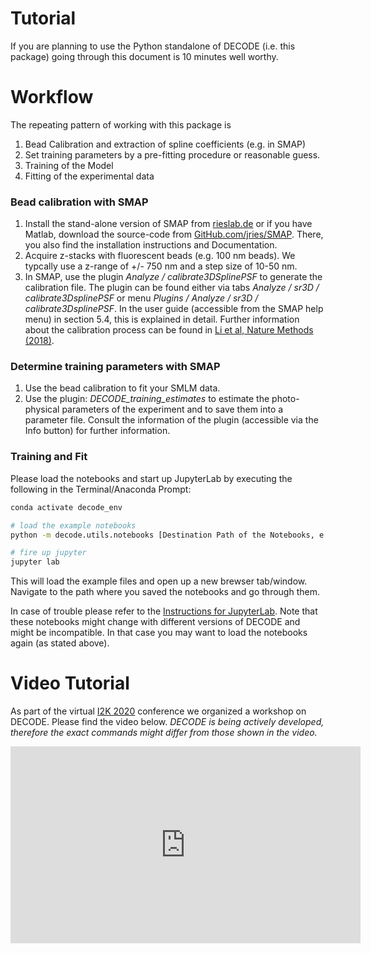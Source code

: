 # Tutorial
If you are planning to use the Python standalone of DECODE (i.e. this package) going through this document is 10 minutes well worthy.

# Workflow
The repeating pattern of working with this package is
1. Bead Calibration and extraction of spline coefficients (e.g. in SMAP)
2. Set training parameters by a pre-fitting procedure or reasonable guess.
3. Training of the Model
4. Fitting of the experimental data

### Bead calibration with SMAP
1. Install the stand-alone version of SMAP from [rieslab.de](https://rieslab.de) or if you have Matlab, download the source-code from [GitHub.com/jries/SMAP](https://github.com/jries/SMAP). There, you also find the installation instructions and Documentation.
2. Acquire z-stacks with fluorescent beads (e.g. 100 nm beads). We typcally use a z-range of +/- 750 nm and a step size of 10-50 nm.
3. In SMAP, use the plugin *Analyze / calibrate3DSplinePSF* to generate the calibration file. The plugin can be found either via tabs *Analyze / sr3D / calibrate3DsplinePSF* or menu *Plugins / Analyze / sr3D / calibrate3DsplinePSF*. In the user guide (accessible from the SMAP help menu) in section 5.4, this is explained in detail. Further information about the calibration process can be found in [Li et al, Nature Methods (2018)](https://doi.org/10.1038/nmeth.4661).

### Determine training parameters with SMAP
1. Use the bead calibration to fit your SMLM data.
2. Use the plugin: *DECODE\_training\_estimates* to estimate the photo-physical parameters of the experiment and to save them into a parameter file. Consult the information of the plugin (accessible via the Info button) for further information.

### Training and Fit
Please load the notebooks and start up JupyterLab by executing the following in the Terminal/Anaconda Prompt:


```bash
conda activate decode_env

# load the example notebooks
python -m decode.utils.notebooks [Destination Path of the Notebooks, e.g. /Users/MaxMustermann/Downloads]  # only needed once

# fire up jupyter
jupyter lab
```
This will load the example files and open up a new brewser tab/window. Navigate to the path where you saved the notebooks and go through them.

In case of trouble please refer to the [Instructions for JupyterLab](https://jupyterlab.readthedocs.io/en/stable/getting_started/installation.html).
Note that these notebooks might change with different versions of DECODE and might be incompatible. In that case you may want to load the notebooks again (as stated above).

# Video Tutorial
As part of the virtual [I2K 2020](https://www.janelia.org/you-janelia/conferences/from-images-to-knowledge-with-imagej-friends) conference we organized a workshop on DECODE.
Please find the video below.
*DECODE is being actively developed, therefore the exact commands might differ from those shown in the video.*

<p style="text-align:center"><iframe width="560" height="315" src="https://www.youtube-nocookie.com/embed/zoWsj3FCUJs" frameborder="0" allow="accelerometer; autoplay; clipboard-write; encrypted-media; gyroscope; picture-in-picture" allowfullscreen></iframe></p>
